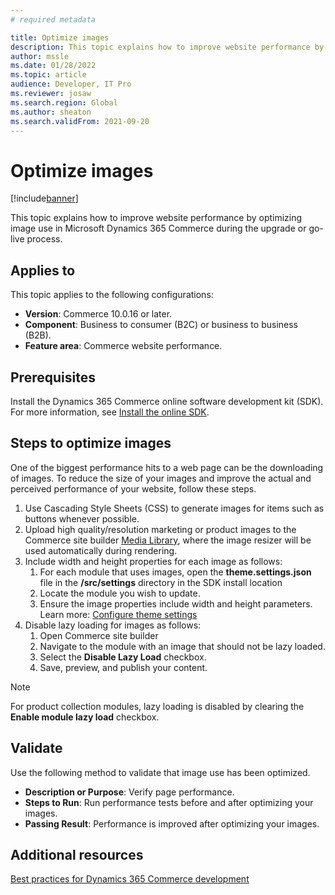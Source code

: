 ```yaml
---
# required metadata

title: Optimize images
description: This topic explains how to improve website performance by optimizing image use in Microsoft Dynamics 365 Commerce.
author: mssle
ms.date: 01/28/2022
ms.topic: article
audience: Developer, IT Pro
ms.reviewer: josaw
ms.search.region: Global
ms.author: sheaton
ms.search.validFrom: 2021-09-20
---
```


# Optimize images

[!include[banner](../includes/banner.md)]

This topic explains how to improve website performance by optimizing image use in Microsoft Dynamics 365 Commerce during the upgrade or go-live process. 

## Applies to

This topic applies to the following configurations: 

- **Version**: Commerce 10.0.16 or later.
- **Component**: Business to consumer (B2C) or business to business (B2B). 
- **Feature area**: Commerce website performance.

## Prerequisites

Install the Dynamics 365 Commerce online software development kit (SDK). For more information, see [Install the online SDK](../dev-itpro/ecommerce-platform-sdk.md).

## Steps to optimize images

One of the biggest performance hits to a web page can be the downloading of images. To reduce the size of your images and improve the actual and perceived performance of your website, follow these steps.

1. Use Cascading Style Sheets (CSS) to generate images for items such as buttons whenever possible.
1. Upload high quality/resolution marketing or product images to the Commerce site builder [Media Library](../dam-overview.md), where the image resizer will be used automatically during rendering.
1. Include width and height properties for each image as follows:
    1. For each module that uses images, open the **theme.settings.json** file in the **/src/settings** directory in the SDK install location
    1. Locate the module you wish to update. 
    1. Ensure the image properties include width and height parameters. Learn more: [Configure theme settings](../e-commerce-extensibility/configure-theme-settings.md)
1. Disable lazy loading for images as follows:
    1. Open Commerce site builder
    1. Navigate to the module with an image that should not be lazy loaded.
    1. Select the **Disable Lazy Load** checkbox.
    1. Save, preview, and publish your content.

> [!NOTE]
> For product collection modules, lazy loading is disabled by clearing the **Enable module lazy load** checkbox.

## Validate 

Use the following method to validate that image use has been optimized.

- **Description or Purpose**: Verify page performance.
- **Steps to Run**:  Run performance tests before and after optimizing your images.
- **Passing Result**: Performance is improved after optimizing your images.
  
 ## Additional resources
 
 [Best practices for Dynamics 365 Commerce development](../e-commerce-extensibility/best-practices-dev.md)
